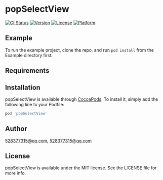 # popSelectView

[![CI Status](https://img.shields.io/travis/528377315@qq.com/popSelectView.svg?style=flat)](https://travis-ci.org/528377315@qq.com/popSelectView)
[![Version](https://img.shields.io/cocoapods/v/popSelectView.svg?style=flat)](https://cocoapods.org/pods/popSelectView)
[![License](https://img.shields.io/cocoapods/l/popSelectView.svg?style=flat)](https://cocoapods.org/pods/popSelectView)
[![Platform](https://img.shields.io/cocoapods/p/popSelectView.svg?style=flat)](https://cocoapods.org/pods/popSelectView)

## Example

To run the example project, clone the repo, and run `pod install` from the Example directory first.

## Requirements

## Installation

popSelectView is available through [CocoaPods](https://cocoapods.org). To install
it, simply add the following line to your Podfile:

```ruby
pod 'popSelectView'
```

## Author

528377315@qq.com, 528377315@qq.com

## License

popSelectView is available under the MIT license. See the LICENSE file for more info.

